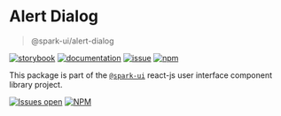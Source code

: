 # Alert Dialog
> @spark-ui/alert-dialog

[![storybook](https://img.shields.io/badge/storybook-black?logo=storybook)](https://sparkui.vercel.app/?path=/docs/components-alertdialog--docs)
[![documentation](https://img.shields.io/badge/documentation-black?logo=googledocs)](https://sparkui-adv.vercel.app/docs/components/alert-dialog)
[![issue](https://img.shields.io/badge/report%20a%20bug-black?logo=openbugbounty&logoColor=red)](https://github.com/adevinta/spark/issues/new?&projects=4&template=bug-report.yml&assignees=&labels=component,alert-dialog)
[![npm](https://img.shields.io/npm/dt/%40spark-ui/alert-dialog?logo=npm&labelColor=black)](https://www.npmjs.com/package/@spark-ui/alert-dialog)


This package is part of the [`@spark-ui`](https://github.com/adevinta/spark) react-js user interface component library project.

[![Issues open](https://img.shields.io/github/issues-search/adevinta/spark?query=is%3Aopen%20label%3Acomponent%20label%3Aalert-dialog&logo=openbugbounty&logoColor=red&label=issues%20open&color=red)](https://github.com/adevinta/spark/issues?q=is%3Aopen+label%3Acomponent+label%3Aalert-dialog)
[![NPM](https://img.shields.io/npm/l/%40spark-ui%2Falert-dialog)](https://github.com/adevinta/spark/blob/main/packages/components/alert-dialog/LICENSE.md)

